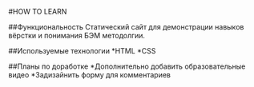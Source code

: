 #HOW TO LEARN

##Функциональность
Статический сайт для демонстрации навыков вёрстки и понимания БЭМ методолгии.

##Используемые технологии
*HTML
*CSS

##Планы по доработке
*Дополнительно добавить образовательные видео
*Задизайнить форму для комментариев
